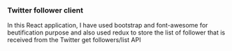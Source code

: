 ### Twitter follower client

In this React application, I have used bootstrap and font-awesome for beutification purpose and also used redux to store the list of follower that is received from the Twitter get followers/list API
